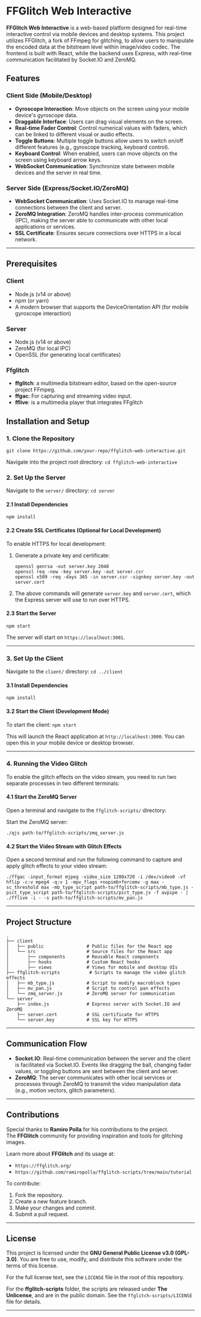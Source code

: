 # FFGlitch Web Interactive

**FFGlitch Web Interactive** is a web-based platform designed for real-time interactive control via mobile devices and desktop systems. This project utilizes FFGlitch, a fork of FFmpeg for glitching, to allow users to manipulate the encoded data at the bitstream level within image/video codec. The frontend is built with React, while the backend uses Express, with real-time communication facilitated by Socket.IO and ZeroMQ.

## Features

### Client Side (Mobile/Desktop)

- **Gyroscope Interaction**: Move objects on the screen using your mobile device's gyroscope data.
- **Draggable Interface**: Users can drag visual elements on the screen.
- **Real-time Fader Control**: Control numerical values with faders, which can be linked to different visual or audio effects.
- **Toggle Buttons**: Multiple toggle buttons allow users to switch on/off different features (e.g., gyroscope tracking, keyboard control).
- **Keyboard Control**: When enabled, users can move objects on the screen using keyboard arrow keys.
- **WebSocket Communication**: Synchronize state between mobile devices and the server in real time.

### Server Side (Express/Socket.IO/ZeroMQ)

- **WebSocket Communication**: Uses Socket.IO to manage real-time connections between the client and server.
- **ZeroMQ Integration**: ZeroMQ handles inter-process communication (IPC), making the server able to communicate with other local applications or services.
- **SSL Certificate**: Ensures secure connections over HTTPS in a local network.

---

## Prerequisites

### Client

- Node.js (v14 or above)
- npm (or yarn)
- A modern browser that supports the DeviceOrientation API (for mobile gyroscope interaction)

### Server

- Node.js (v14 or above)
- ZeroMQ (for local IPC)
- OpenSSL (for generating local certificates)

### Ffglitch

- **ffglitch**: a multimedia bitstream editor, based on the open-source project FFmpeg.
- **ffgac**: For capturing and streaming video input.
- **fflive**: is a multimedia player that integrates FFglitch

## Installation and Setup

### 1. Clone the Repository

`git clone https://github.com/your-repo/ffglitch-web-interactive.git`

Navigate into the project root directory:
`cd ffglitch-web-interactive`

### 2. Set Up the Server

Navigate to the `server/` directory:
`cd server`

#### 2.1 Install Dependencies

`npm install`

#### 2.2 Create SSL Certificates (Optional for Local Development)

To enable HTTPS for local development:

1. Generate a private key and certificate:

   ```
   openssl genrsa -out server.key 2048
   openssl req -new -key server.key -out server.csr
   openssl x509 -req -days 365 -in server.csr -signkey server.key -out server.cert
   ```

2. The above commands will generate `server.key` and `server.cert`, which the Express server will use to run over HTTPS.

#### 2.3 Start the Server

`npm start`

The server will start on `https://localhost:3001`.

---

### 3. Set Up the Client

Navigate to the `client/` directory:
`cd ../client`

#### 3.1 Install Dependencies

`npm install`

#### 3.2 Start the Client (Development Mode)

To start the client:
`npm start`

This will launch the React application at `http://localhost:3000`. You can open this in your mobile device or desktop browser.

---

### 4. Running the Video Glitch

To enable the glitch effects on the video stream, you need to run two separate processes in two different terminals:

#### 4.1 Start the ZeroMQ Server

Open a terminal and navigate to the `ffglitch-scripts/` directory:

Start the ZeroMQ server:

```
./qjs path-to/ffglitch-scripts/zmq_server.js
```

#### 4.2 Start the Video Stream with Glitch Effects

Open a second terminal and run the following command to capture and apply glitch effects to your video stream:

```
./ffgac -input_format mjpeg -video_size 1280x720 -i /dev/video0 -vf hflip -c:v mpeg4 -q:v 1 -mpv_flags +nopimb+forcemv -g max -sc_threshold max -mb_type_script path-to/ffglitch-scripts/mb_type.js -pict_type_script path-to/ffglitch-scripts/pict_type.js -f avpipe - | ./fflive -i - -s path-to/ffglitch-scripts/mv_pan.js
```

---

## Project Structure

```
.
├── client
│   ├── public                # Public files for the React app
│   └── src                   # Source files for the React app
│       ├── components        # Reusable React components
│       ├── hooks             # Custom React hooks
│       ├── views             # Views for mobile and desktop UIs
├── ffglitch-scripts           # Scripts to manage the video glitch effects
│   ├── mb_type.js            # Script to modify macroblock types
│   ├── mv_pan.js             # Script to control pan effects
│   └── zmq_server.js         # ZeroMQ server for communication
└── server
    ├── index.js              # Express server with Socket.IO and ZeroMQ
    ├── server.cert           # SSL certificate for HTTPS
    └── server.key            # SSL key for HTTPS
```

---

## Communication Flow

- **Socket.IO**: Real-time communication between the server and the client is facilitated via Socket.IO. Events like dragging the ball, changing fader values, or toggling buttons are sent between the client and server.
- **ZeroMQ**: The server communicates with other local services or processes through ZeroMQ to transmit the video manipulation data (e.g., motion vectors, glitch parameters).

---

## Contributions

Special thanks to **Ramiro Polla** for his contributions to the project.  
The **FFGlitch** community for providing inspiration and tools for glitching images.

Learn more about **FFGlitch** and its usage at:

- `https://ffglitch.org/`
- `https://github.com/ramiropolla/ffglitch-scripts/tree/main/tutorial`

To contribute:

1. Fork the repository.
2. Create a new feature branch.
3. Make your changes and commit.
4. Submit a pull request.

---

## License

This project is licensed under the **GNU General Public License v3.0 (GPL-3.0)**. You are free to use, modify, and distribute this software under the terms of this license.

For the full license text, see the `LICENSE` file in the root of this repository.

For the **ffglitch-scripts** folder, the scripts are released under **The Unlicense**, and are in the public domain. See the `ffglitch-scripts/LICENSE` file for details.

---
